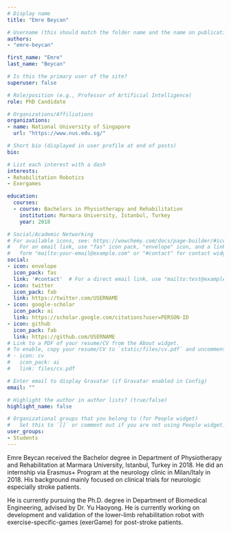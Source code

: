 ```yaml
---
# Display name
title: "Emre Beycan"

# Username (this should match the folder name and the name on publications)
authors:
- "emre-beycan"

first_name: "Emre"
last_name: "Beycan"

# Is this the primary user of the site?
superuser: false

# Role/position (e.g., Professor of Artificial Intelligence)
role: PhD Candidate

# Organizations/Affiliations
organizations:
- name: National University of Singapore
  url: "https://www.nus.edu.sg/"

# Short bio (displayed in user profile at end of posts)
bio: 

# List each interest with a dash
interests:
- Rehabilitation Robotics
- Exergames

education:
  courses:
  - course: Bachelors in Physiotherapy and Rehabilitation
    institution: Marmara University, Istanbul, Turkey
    year: 2018

# Social/Academic Networking
# For available icons, see: https://wowchemy.com/docs/page-builder/#icons
#   For an email link, use "fas" icon pack, "envelope" icon, and a link in the
#   form "mailto:your-email@example.com" or "#contact" for contact widget.
social:
- icon: envelope
  icon_pack: fas
  link: '#contact'  # For a direct email link, use "mailto:test@example.org".
- icon: twitter
  icon_pack: fab
  link: https://twitter.com/USERNAME
- icon: google-scholar
  icon_pack: ai
  link: https://scholar.google.com/citations?user=PERSON-ID
- icon: github
  icon_pack: fab
  link: https://github.com/USERNAME
# Link to a PDF of your resume/CV from the About widget.
# To enable, copy your resume/CV to `static/files/cv.pdf` and uncomment the lines below.
# - icon: cv
#   icon_pack: ai
#   link: files/cv.pdf

# Enter email to display Gravatar (if Gravatar enabled in Config)
email: ""

# Highlight the author in author lists? (true/false)
highlight_name: false

# Organizational groups that you belong to (for People widget)
#   Set this to `[]` or comment out if you are not using People widget.
user_groups:
- Students
---
```

Emre Beycan received the Bachelor degree in Department of Physiotherapy and Rehabilitation at Marmara University, Istanbul, Turkey in 2018. He did an internship via Erasmus+ Program at the neurology clinic in Milan/Italy in 2018. His background mainly focused on clinical trials for neurologic especially stroke patients.

He is currently pursuing the Ph.D. degree in Department of Biomedical Engineering, advised by Dr. Yu Haoyong.  He is currently working on development and validation of the lower-limb rehabilitation robot with exercise-specific-games (exerGame) for post-stroke patients.
